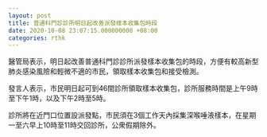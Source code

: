 ```yaml
---
layout: post
title: 普通科門診診所明日起改善派發樣本收集包時段
date: 2020-10-08 23:07:15.000000000 +08:00
categories: rthk
---
```


醫管局表示，明日起改善普通科門診診所派發樣本收集包的時段，方便有較高新型肺炎感染風險和輕微不適的市民，領取樣本收集包和接受檢測。

發言人表示，市民明日起可到46間診所領取樣本收集包，診所服務時間是上午9時至下午1時，以及下午2時至5時。

診所將在近門口位置設派發點，市民須在3個工作天內採集深喉唾液樣本，在星期一至六早上10時至11時交回診所，公衆假期除外。
